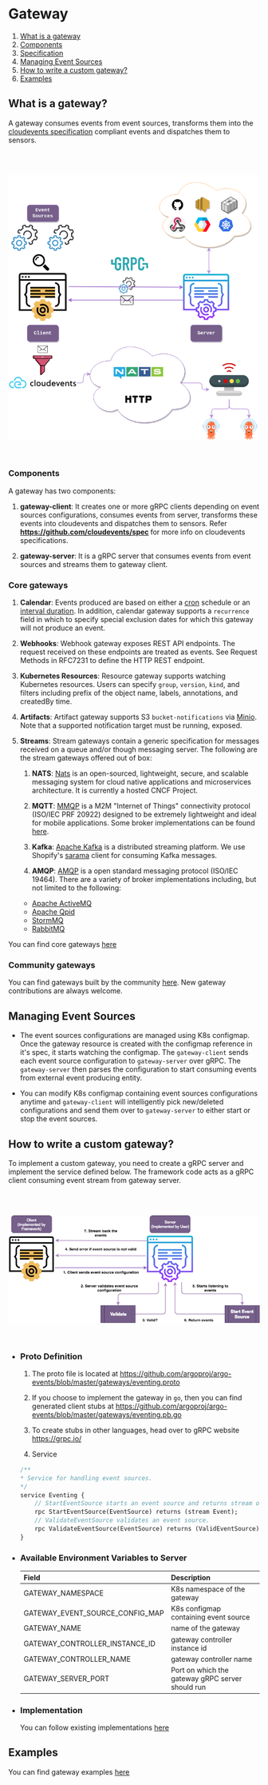 # Gateway

1. [What is a gateway](#what-is-a-gateway)
2. [Components](#components)
2. [Specification](gateway-protocol.md)
4. [Managing Event Sources](#managing-event-sources)
5. [How to write a custom gateway?](#how-to-write-a-custom-gateway)
6. [Examples](#examples)

## What is a gateway?
A gateway consumes events from event sources, transforms them into the [cloudevents specification](https://github.com/cloudevents/spec) compliant events and dispatches them to sensors.

<br/>
</br>

<p align="center">
  <img src="https://github.com/argoproj/argo-events/blob/master/docs/assets/gateways.png?raw=true" alt="Gateway"/>
</p>

<br/>

### Components
A gateway has two components:

 1. <b>gateway-client</b>: It creates one or more gRPC clients depending on event sources configurations, consumes events from server, transforms these events into cloudevents and dispatches them to sensors.
     Refer <b>https://github.com/cloudevents/spec </b> for more info on cloudevents specifications.
     
 2. <b>gateway-server</b>: It is a gRPC server that consumes events from event sources and streams them to gateway client.
 
### Core gateways

 1. **Calendar**:
    Events produced are based on either a [cron](https://crontab.guru/) schedule or an [interval duration](https://golang.org/pkg/time/#ParseDuration). In addition, calendar gateway supports a `recurrence` field in which to specify special exclusion dates for which this gateway will not produce an event.

 2. **Webhooks**:
    Webhook gateway exposes REST API endpoints. The request received on these endpoints are treated as events. See Request Methods in RFC7231 to define the HTTP REST endpoint.

 3. **Kubernetes Resources**:
    Resource gateway supports watching Kubernetes resources. Users can specify `group`, `version`, `kind`, and filters including prefix of the object name, labels, annotations, and createdBy time.

 4. **Artifacts**:
    Artifact gateway supports S3 `bucket-notifications` via [Minio](https://docs.minio.io/docs/minio-bucket-notification-guide). Note that a supported notification target must be running, exposed.

 5. **Streams**:
    Stream gateways contain a generic specification for messages received on a queue and/or though messaging server. The following are the stream gateways offered out of box: 

    1. **NATS**:
    [Nats](https://nats.io/) is an open-sourced, lightweight, secure, and scalable messaging system for cloud native applications and microservices architecture. It is currently a hosted CNCF Project.

    2. **MQTT**:
    [MMQP](http://mqtt.org/) is a M2M "Internet of Things" connectivity protocol (ISO/IEC PRF 20922) designed to be extremely lightweight and ideal for mobile applications. Some broker implementations can be found [here](https://github.com/mqtt/mqtt.github.io/wiki/brokers).

    3. **Kafka**:
    [Apache Kafka](https://kafka.apache.org/) is a distributed streaming platform. We use Shopify's [sarama](https://github.com/Shopify/sarama) client for consuming Kafka messages.

    4. **AMQP**:
    [AMQP](https://www.amqp.org/) is a open standard messaging protocol (ISO/IEC 19464). There are a variety of broker implementations including, but not limited to the following:
      - [Apache ActiveMQ](http://activemq.apache.org/)
      - [Apache Qpid](https://qpid.apache.org/)
      - [StormMQ](http://stormmq.com/)
      - [RabbitMQ](https://www.rabbitmq.com/)

 You can find core gateways [here](https://github.com/argoproj/argo-events/tree/master/gateways/core)

### Community gateways
You can find gateways built by the community [here](https://github.com/argoproj/argo-events/tree/master/gateways/community). New gateway contributions are always welcome.

## Managing Event Sources
  * The event sources configurations are managed using K8s configmap. Once the gateway resource is created with the configmap reference in it's spec, it starts watching the configmap.
  The `gateway-client` sends each event source configuration to `gateway-server` over gRPC. The `gateway-server` then parses the configuration to start consuming events from 
  external event producing entity.

  * You can modify K8s configmap containing event sources configurations anytime and `gateway-client` will intelligently pick new/deleted configurations and send them over to `gateway-server` to either
  start or stop the event sources.

## How to write a custom gateway?
To implement a custom gateway, you need to create a gRPC server and implement the service defined below.
The framework code acts as a gRPC client consuming event stream from gateway server.

<br/>
<br/>

<p align="center">
  <img src="https://github.com/argoproj/argo-events/blob/master/docs/assets/custom-gateway.png?raw=true" alt="Sensor"/>
</p>

<br/>

  * ### Proto Definition
    1. The proto file is located at https://github.com/argoproj/argo-events/blob/master/gateways/eventing.proto 

    2. If you choose to implement the gateway in `go`, then you can find generated client stubs at https://github.com/argoproj/argo-events/blob/master/gateways/eventing.pb.go

    3. To create stubs in other languages, head over to gRPC website https://grpc.io/
 
    4. Service
    ```proto
    /**
    * Service for handling event sources.
    */
    service Eventing {
        // StartEventSource starts an event source and returns stream of events.
        rpc StartEventSource(EventSource) returns (stream Event);
        // ValidateEventSource validates an event source.
        rpc ValidateEventSource(EventSource) returns (ValidEventSource);
    }
    ```

  * ### Available Environment Variables to Server
 
     |  Field               |  Description |
     |----------------------|--------------|
     |  GATEWAY_NAMESPACE                           | K8s namespace of the gateway |
     |  GATEWAY_EVENT_SOURCE_CONFIG_MAP            | K8s configmap containing event source|
     |  GATEWAY_NAME                               | name of the gateway |
     |  GATEWAY_CONTROLLER_INSTANCE_ID             | gateway controller instance id |
     | GATEWAY_CONTROLLER_NAME                     | gateway controller name
     | GATEWAY_SERVER_PORT                         | Port on which the gateway gRPC server should run 
 
  * ### Implementation
    You can follow existing implementations [here](../gateways)

## Examples
You can find gateway examples [here](https://github.com/argoproj/argo-events/tree/master/examples/gateways)
